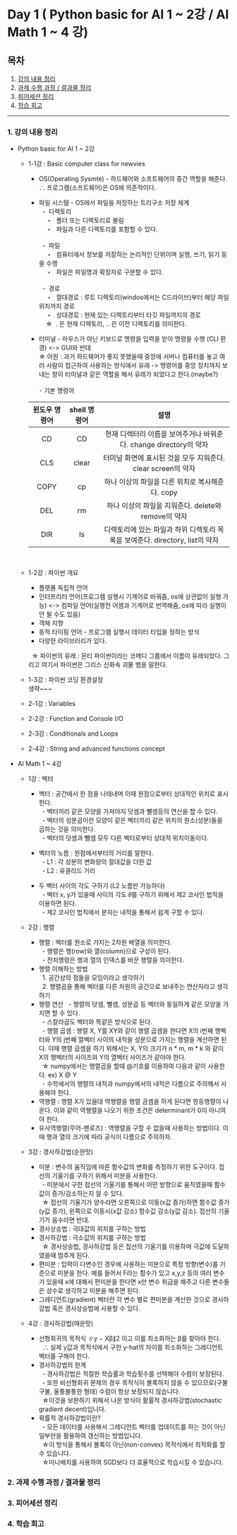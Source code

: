# Day 1 ( Python basic for AI 1 ~ 2강 / AI Math 1 ~ 4 강)

## 목차 

1. [강의 내용 정리](#1-강의-내용-정리)
2. [과제 수행 과정 / 결과물 정리](#2-과제-수행-과정--결과물-정리)
3. [피어세션 정리](#3-피어세션-정리)
4. [학습 회고](#4-학습-회고)



----

### 1. 강의 내용 정리

* Python basic for AI 1 ~ 2강
    * 1-1강 : Basic computer class for newvies
        * OS(Operating Sysmte) - 하드웨어와 소프트웨어의 중간 역할을 해준다. <br>
        ∴ 프로그램(소프트웨어)은 OS에 의존적이다. 

        * 파일 시스템 - OS에서 파일을 저장하는 트리구소 저장 체계<br>
        &nbsp; - &nbsp;디렉토리 <br>
        &nbsp;&nbsp;&nbsp;&nbsp; ‣ &nbsp; 폴더 또는 디렉토리로 불림<br>
        &nbsp;&nbsp;&nbsp;&nbsp; ‣ &nbsp; 파일과 다른 디렉토리를 포함할 수 있다.<br><br>
        &nbsp; - &nbsp;파일<br>
        &nbsp;&nbsp;&nbsp;&nbsp; ‣ &nbsp; 컴퓨터에서 정보를 저장하는 논리적인 단위이며 실행, 쓰기, 읽기 등을 수행<br>
        &nbsp;&nbsp;&nbsp;&nbsp; ‣ &nbsp; 파일은 파일명과 확장자로 구분할 수 있다.<br><br>
        &nbsp; - &nbsp;경로<br>
        &nbsp;&nbsp;&nbsp;&nbsp; ‣ &nbsp; 절대경로 : 루트 디렉토리(windos에서는 C드라이브)부터 해당 파일위치까지 경로<br>
        &nbsp;&nbsp;&nbsp;&nbsp; ‣ &nbsp; 상대경로 : 현재 있는 디렉토리부터 타깃 파일까지의 경로<br>
        &nbsp;&nbsp;&nbsp;&nbsp;☆&nbsp; . 은 현재 디렉토리, .. 은 이전 디렉토리를 의미한다.

        * 터미널 - 마우스가 아닌 키보드로 명령을 입력을 받아 명령을 수행 (CLI 환경) <-> GUI와 반대<br>
        ☆ 어원 : 과거 하드웨어가 좋지 못했을때 중앙에 서버나 컴퓨터를 놓고 여러 사람이 접근하여 사용하는 방식에서 유래 -> 명령어를 중앙 장치까지 보내는 창이 터미널과 같은 역할을 해서 유래가 되었다고 한다.(maybe?)<br><br>
        ⁃ 기본 명령어
    
        |윈도우 명령어|shell 명령어|설명|
        |:---:|:---:|:---:|
        |CD|CD|현재 디렉터리 이름을 보여주거나 바꿔준다. change directory의 약자|
        |CLS|clear|터미널 화면에 표시된 것을 모두 지워준다. clear screen의 약자|
        |COPY|cp|하나 이상의 파일을 다른 위치로 복사해준다. copy|
        |DEL|rm|하나 이상의 파일을 지워준다. delete와 remove의 약자|
        |DIR|ls|디렉토리에 있는 파일과 하위 디렉토리 목록을 보여준다. directory, list의 약자|

        <br>

    * 1-2강 : 파이썬 개요
        - 플랫폼 독립적 언어
        - 인터프리터 언어(프로그램 실행시 기계어로 바꿔줌, os에 상관없이 실행 가능) <-> 컴파일 언어(실행전 어셈과 기계어로 번역해줌, os에 따라 실행이 안 될 수도 있음)
        - 객체 지향
        - 동적 타이핑 언어 - 프로그램 실행시 데이터 타입을 정하는 방식
        - 다양한 라이브러리가 있다.
        
        &nbsp;&nbsp;☆ 파이썬의 유래 : 몬티 파이썬이라는 코메디 그룹에서 이름이 유래되었다. 그리고 여기서 파이썬은 그리스 신화속 괴물 뱀을 말한다.
        <br>

    * 1-3강 : 파이썬 코딩 환경설정<br>
    <t> 생략~~~

    * 2-1강 : Variables

    * 2-2강 : Function and Console I/O

    * 2-3강 : Conditionals and Loops

    * 2-4강 : String and advanced functions concept

* AI Math 1 ~ 4강
    * 1강 : 벡터
        * 백터 : 공간에서 한 점을 나태내며 이때 원점으로부터 상대적인 위치로 표시한다.<br>
        &nbsp;    - 벡터끼리 같은 모양을 가져야지 덧셈과 뺄셈등의 연산을 할 수 있다.<br>
        &nbsp;  - 벡터의 성분곱이란 모양이 같은 벡터끼리 같은 위치의 원소(성분)들을 곱하는 것을 의미한다.<br>
        &nbsp;  - 벡터의 덧셈과 뺄셈 모두 다른 벡터로부터 상대적 위치이동이다. 

        * 벡터의 노름 : 원점에서부터의 거리를 말한다.<br>
        &nbsp;  - L1 : 각 성분의 변화량의 절대값을 더한 값<br>
        &nbsp;  - L2 : 유클리드 거리

        * 두 벡터 사이의 각도 구하기 (L2 노름만 가능하다)<br>
        &nbsp;  - 벡터 x, y가 있을때 사이의 각도 𝜃를 구하기 위해서 제2 코사인 법칙을 이용하면 된다.<br>
        &nbsp;  - 제2 코사인 법칙에서 분자는 내적을 통해서 쉽게 구할 수 있다.

    * 2강 : 행렬
        * 행렬 : 벡터를 원소로 가지는 2차원 배열을 의미한다. <br>
        &nbsp;  - 행렬은 행(row)와 열(column)으로 구성이 된다.<br>
        &nbsp;  - 전치행령은 행과 열의 인덱스를 바꾼 행렬을 의미한다.
        * 행렬 이해하는 방법 <br>
        &nbsp;  1. 공간상의 점들을 모임이라고 생각하기<br>
        &nbsp;  2. 행렬곱을 통해 벡터를 다른 차원의 공간으로 보내주는 연산자라고 생각하기
        * 행렬 연산
        &nbsp;  - 행렬의 덧셈, 뺄셈, 성분곱 등 벡터와 동일하게 같은 모양을 가지면 할 수 있다.<br>
        &nbsp;  - 스칼라곱도 벡터와 똑같은 방식으로 된다.<br>
        &nbsp;  - 행렬 곱셈 : 행렬 X, Y를 XY와 같이 행렬 곱셈을 한다면 X의 i번째 행벡터와 Y의 j번째 열벡터 사이의 내적을 성분으로 가지는 행렬을 계산하면 된다. 이때 행렬 곱셈을 하기 위해서는 X, Y의 크기가 n * m, m * k 와 같이 X의 행벡터의 사이즈와 Y의 열벡터 사이즈가 같아야 한다.<br>
        &nbsp;  ☆ numpy에서는 행렬곱을 할때 @기호를 이용하여 다음과 같이 사용한다. ex) X @ Y<br>
        &nbsp;  - 수학에서의 행렬의 내적과 numpy에서의 내적은 다름으로 주의해서 사용해야 한다.
        * 역행렬 : 행렬 X가 있을대 역행렬을 행렬 곰셈을 하게 된다면 항등행렬이 나온다. 이와 같이 역행렬을 나오기 위한 조건은 determinant가 0이 아니여야 한다.
        * 유사역행렬(무어-펜로즈) : 역행렬을 구할 수 없을때 사용하는 방법이다. 이때 행과 열의 크기에 따라 공식이 다름으로 주의하자.

    * 3강 : 경사하강법(순한맛)
        * 미분 : 변수의 움직임에 따른 함수값의 변화를 측정하기 위한 도구이다. 접선의 기울기를 구하기 위해서 미분을 사용한다.<br>
        &nbsp;  - 미분에서 구한 접선의 기울기를 통해서 어떤 방향으로 움직였을때 함수값이 증가/감소하는지 알 수 있다.<br>
        &nbsp;  ☆ 접선의 기울기가 양수라면 오른쪽으로 이동(x값 증가)하면 함수값 증가(y값 증가), 왼쪽으로 이동시(x값 감소) 함수값 감소(y값 감소). 접선의 기울기가 음수라면 반대.
        * 경사상승법 : 극대값의 위치를 구하는 방법
        * 경사하강법 : 극소값의 위치를 구하는 방법<br>
        &nbsp;  ☆ 경사상승법, 경사하강법 등은 접선의 기울기를 이용하며 극값에 도달하였을때 멈추게 된다.
        * 편미분 : 입력이 다변수인 경우에 사용하는 미분으로 특정 방향(변수)를 기준으로 미분을 한다. 예를 들어서 F라는 함수가 있고 x,y,z 등의 여러 변수가 있을때 x에 대해서 편미분을 한다면 x만 변수 취급을 해주고 다른 변수들은 상수로 생각하고 미분을 해주면 된다.<br>
        * 그레디언트(gradient) 벡터란 각 변수 별로 편미분을 계산한 것으로 경사하강법 혹은 경사상승법에 사용할 수 있다.

    * 4강 : 경사하강법(매운맛)
        * 선형회귀의 목적식 ∥y − Xβ∥2 이고 이를 최소화하는 β를 찾아야 한다.<br>
        &nbsp;  ∴ 실제 y값과 목적식에서 구한 y-hat의 차이를 최소화하는 그레디언트 벡터를 구해야 한다.
        * 경사하강법의 한계<br>
        &nbsp;  - 경사하강법은 적절한 학습률과 학습횟수를 선택해야 수렴이 보장된다.<br>
        &nbsp;  - 또한 비선형회귀 문제의 경우 목적식이 볼록하지 않을 수 있으므로(구불구불, 울퉁불퉁한 형태) 수렴이 항상 보장되지 않습니다.<br>
        &nbsp;  ☆이것을 보완하기 위해서 나온 방식이 활률적 경사하강법(stochastic gradient decent)입니다.
        * 확률적 경사하강법이란?<br>
        &nbsp;  - 모든 데이터를 사용해서 그레디언트 벡터를 업데이트를 하는 것이 아닌 일부만을 활용하여 갱신하는 방법입니다.<br>
        &nbsp;  ☆이 방식을 통해서 볼록이 아닌(non-convex) 목적식에서 최적화를 할 수 있습니다.<br>
        &nbsp;  ☆미니배치를 사용하여 SGD보다 더 효율적으로 학습시킬 수 있습니다.<br>

### 2. 과제 수행 과정 / 결과물 정리


### 3. 피어세션 정리



### 4. 학습 회고




